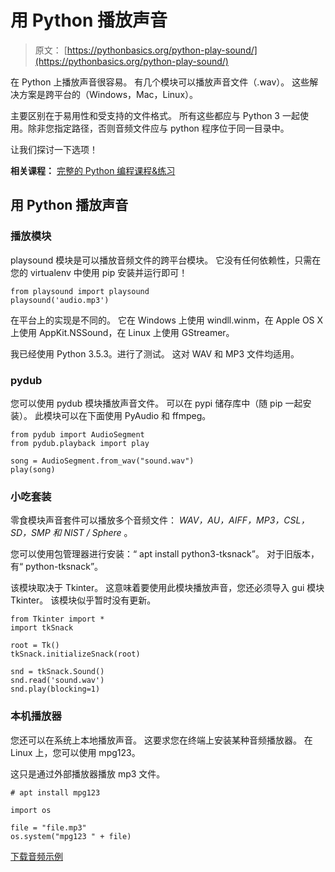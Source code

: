 # 用 Python 播放声音

> 原文： [https://pythonbasics.org/python-play-sound/](https://pythonbasics.org/python-play-sound/)

在 Python 上播放声音很容易。 有几个模块可以播放声音文件（.wav）。
这些解决方案是跨平台的（Windows，Mac，Linux）。

主要区别在于易用性和受支持的文件格式。 所有这些都应与 Python 3 一起使用。除非您指定路径，否则音频文件应与 python 程序位于同一目录中。

让我们探讨一下选项！

**相关课程：** [完整的 Python 编程课程&练习](https://gum.co/dcsp)

## 用 Python 播放声音

### 播放模块

playsound 模块是可以播放音频文件的跨平台模块。 它没有任何依赖性，只需在您的 virtualenv 中使用 pip 安装并运行即可！

```
from playsound import playsound
playsound('audio.mp3')

```

在平台上的实现是不同的。 它在 Windows 上使用 windll.winm，在 Apple OS X 上使用 AppKit.NSSound，在 Linux 上使用 GStreamer。

我已经使用 Python 3.5.3。进行了测试。 这对 WAV 和 MP3 文件均适用。

### pydub

您可以使用 pydub 模块播放声音文件。 可以在 pypi 储存库中（随 pip 一起安装）。
此模块可以在下面使用 PyAudio 和 ffmpeg。

```
from pydub import AudioSegment
from pydub.playback import play

song = AudioSegment.from_wav("sound.wav")
play(song)

```

### 小吃套装

零食模块声音套件可以播放多个音频文件： _WAV，AU，AIFF，MP3，CSL，SD，SMP 和 NIST / Sphere_ 。

您可以使用包管理器进行安装：“ apt install python3-tksnack”。 对于旧版本，有“ python-tksnack”。

该模块取决于 Tkinter。 这意味着要使用此模块播放声音，您还必须导入 gui 模块 Tkinter。 该模块似乎暂时没有更新。

```
from Tkinter import *
import tkSnack

root = Tk()
tkSnack.initializeSnack(root)

snd = tkSnack.Sound()
snd.read('sound.wav')
snd.play(blocking=1)

```

### 本机播放器

您还可以在系统上本地播放声音。 这要求您在终端上安装某种音频播放器。 在 Linux 上，您可以使用 mpg123。

这只是通过外部播放器播放 mp3 文件。

```
# apt install mpg123

import os

file = "file.mp3"
os.system("mpg123 " + file)

```

[下载音频示例](https://social.pythonbasics.org/download-audio-examples/)